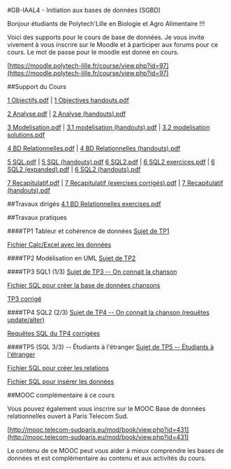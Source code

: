 #GB-IAAL4 - Initiation aux bases de données (SGBD)

Bonjour étudiants de Polytech'Lille en Biologie et Agro Alimentaire !!!

Voici des supports pour le cours de base de données. Je vous invite vivement à vous inscrire sur le Moodle et à participer aux forums pour ce cours. Le mot de passe pour le moodle est donné en cours.

[https://moodle.polytech-lille.fr/course/view.php?id=97](https://moodle.polytech-lille.fr/course/view.php?id=97)


##Support du Cours

[1 Objectifs.pdf](gbiaal4sgbd/cours/1_Objectifs.pdf) | [1 Objectives handouts.pdf](gbiaal4sgbd/cours/1-Objectives_handouts.pdf)

[2 Analyse.pdf](gbiaal4sgbd/cours/2_Analyse.pdf) | [2 Analyse (handouts).pdf](gbiaal4sgbd/cours/2-analyse_handouts.pdf)

[3 Modelisation.pdf](gbiaal4sgbd/cours/3.0_Modelisation.pdf) | [3.1 modelisation (handouts).pdf](gbiaal4sgbd/cours/3.1_modelisation_handouts-small.pdf) | [3.2 modelisation solutions.pdf](gbiaal4sgbd/cours/3.2_modelisation_handouts.pdf)

[4 BD Relationnelles.pdf](gbiaal4sgbd/cours/4.0_BD_Relationnelles.pdf) | [4 BD Relationnelles (handouts).pdf](gbiaal4sgbd/cours/4_BD_Relationnelles_-_handouts.pdf)

[5 SQL.pdf](gbiaal4sgbd/cours/5_SQL.pdf) | [5 SQL (handouts).pdf](gbiaal4sgbd/cours/5_SQL-handouts.pdf)
[6 SQL2.pdf](gbiaal4sgbd/cours/6_SQL2.pdf) | [6 SQL2 exercices.pdf](gbiaal4sgbd/cours/6-SQL2-exercices.pdf) | [6 SQL2 (expanded).pdf](gbiaal4sgbd/cours/6_SQL2-expanded.pdf) | [6 SQL2 (handouts).pdf](gbiaal4sgbd/cours/6-SQL2-handouts.pdf)

[7 Recapitulatif.pdf](gbiaal4sgbd/cours/7_Recapitulatif.pdf) | [7 Recapitulatif (exercises corrigés).pdf](gbiaal4sgbd/cours/7_Recapitulatif-exercises-corrig_s.pdf) | [7 Recapitulatif (handouts).pdf](gbiaal4sgbd/cours/7_Recapitulatif-handouts.pdf)


##Travaux dirigés
[4.1 BD Relationnelles exercises.pdf](gbiaal4sgbd/td_tp/4.1_BD_Relationnelles_exercises.pdf)

##Travaux pratiques

####TP1 Tableur et cohérence de données
[Sujet de TP1](gbiaal4sgbd/td_tp/TP1-tableur.pdf)

[Fichier Calc/Excel avec les données](gbiaal4sgbd/td_tp/TP1-tableur.ods)

####TP2 Modélisation en UML
[Sujet de TP2](gbiaal4sgbd/td_tp/TP2-modelisation.pdf)

####TP3 SQL1 (1/3)
[Sujet de TP3 -- On connait la chanson](gbiaal4sgbd/td_tp/TP3-SQL1-Chansons.pdf)

[Fichier SQL pour créer la base de données chansons](gbiaal4sgbd/td_tp/chansons.sql)

[TP3 corrigé](gbiaal4sgbd/td_tp/TP3-SQL1-Chansons-avec-corrections.pdf)

####TP4 SQL2 (2/3)
[Sujet de TP4 -- On connait la chanson (requêtes update/alter)](gbiaal4sgbd/td_tp/TP4-SQL2-Chansons-deuxieme_partie.pdf)

[Requêtes SQL du TP4 corrigées](gbiaal4sgbd/td_tp/TP4-SQL2-Chansons-deuxieme-partie-corrige.sql)

####TP5 (SQL 3/3) -- Étudiants à l'étranger
[Sujet de TP5 -- Étudiants à l'étranger](gbiaal4sgbd/td_tp/TP5-SQL3-Etudiants-etrangers.pdf)

[Fichier SQL pour créer les relations](gbiaal4sgbd/td_tp/relationsEtudiants.sql)

[Fichier SQL pour insérer les données](gbiaal4sgbd/td_tp/donneesEtudiants.sql)


##MOOC complémentaire à ce cours

Vous pouvez également vous inscrire sur le MOOC Base de données relationnelles ouvert à Paris Telecom Sud.

[http://mooc.telecom-sudparis.eu/mod/book/view.php?id=431](http://mooc.telecom-sudparis.eu/mod/book/view.php?id=431)

Le contenu de ce MOOC peut vous aider à mieux comprendre les bases de données et est complémentaire au contenu et aux activités du cours.
